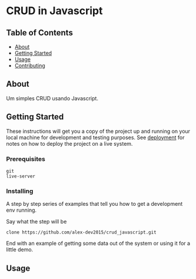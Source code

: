 # CRUD in Javascript

## Table of Contents

- [About](#about)
- [Getting Started](#getting_started)
- [Usage](#usage)
- [Contributing](../CONTRIBUTING.md)

## About <a name = "about"></a>

Um simples CRUD usando Javascript.

## Getting Started <a name = "getting_started"></a>

These instructions will get you a copy of the project up and running on your local machine for development and testing purposes. See [deployment](#deployment) for notes on how to deploy the project on a live system.

### Prerequisites



```
git 
live-server
```

### Installing

A step by step series of examples that tell you how to get a development env running.

Say what the step will be

```
clone https://github.com/alex-dev2015/crud_javascript.git
```



End with an example of getting some data out of the system or using it for a little demo.

## Usage <a name = "usage"></a>


